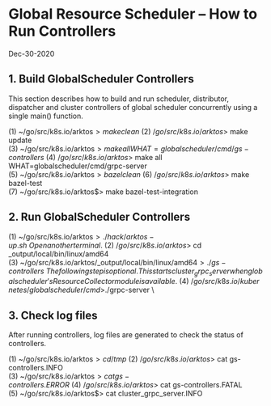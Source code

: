 # Global Resource Scheduler – How to Run Controllers

Dec-30-2020

## 1. Build GlobalScheduler Controllers

This section describes how to build and run scheduler, distributor, dispatcher and cluster controllers of global scheduler concurrently using a single main() function.

(1) ~/go/src/k8s.io/arktos$> make clean \
(2) ~/go/src/k8s.io/arktos$> make update \
(3) ~/go/src/k8s.io/arktos$> make all WHAT=globalscheduler/cmd/gs-controllers \
(4) ~/go/src/k8s.io/arktos$> make all WHAT=globalscheduler/cmd/grpc-server \
(5) ~/go/src/k8s.io/arktos$> bazel clean \
(6) ~/go/src/k8s.io/arktos$> make bazel-test \
(7) ~/go/src/k8s.io/arktos$> make bazel-test-integration

## 2. Run GlobalScheduler Controllers
(1) ~/go/src/k8s.io/arktos$> ./hack/arktos-up.sh \
    Open another terminal. \
(2) ~/go/src/k8s.io/arktos$> cd _output/local/bin/linux/amd64 \
(3) ~/go/src/k8s.io/arktos/_output/local/bin/linux/amd64$>./gs-controllers \
The following step is optional. This starts cluster_grpc_server when global scheduler's ResourceCollector module is available. \
(4) ~/go/src/k8s.io/kubernetes/globalscheduler/cmd$>./grpc-server \

## 3. Check log files 
After running controllers, log files are generated to check the status of controllers.

(1) ~/go/src/k8s.io/arktos$> cd /tmp \
(2) ~/go/src/k8s.io/arktos$> cat gs-controllers.INFO \
(3) ~/go/src/k8s.io/arktos$> cat gs-controllers.ERROR \
(4) ~/go/src/k8s.io/arktos$> cat gs-controllers.FATAL \
(5) ~/go/src/k8s.io/arktos$> cat cluster_grpc_server.INFO

